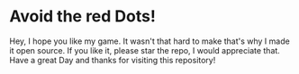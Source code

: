 # Avoid the red Dots!
Hey, I hope you like my game. It wasn't that hard to make that's why I made it open source.
If you like it, please star the repo, I would appreciate that. 
Have a great Day and thanks for visiting this repository!

